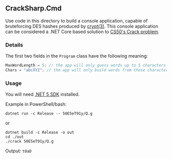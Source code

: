 ## CrackSharp.Cmd
Use code in this directory to build a console application, capable of bruteforcing DES hashes produced by [crypt(3)](https://www.man7.org/linux/man-pages/man3/crypt.3.html). This console application can be considered a .NET Core based solution to [CS50's Crack problem](https://docs.cs50.net/2019/ap/problems/crack/crack.html).

### Details
The first two fields in the `Program` class have the following meaning:
```csharp
MaxWordLength = 5; // the app will only guess words up to 5 characters long
Chars = "abcXYZ"; // the app will only build words from these characters
```
### Usage
You will need [.NET 5 SDK](https://dotnet.microsoft.com/download/dotnet/5.0) installed.

Example in PowerShell/bash:
```
dotnet run -c Release -- 50E5eT91y/Q.g
```
or
```
dotnet build -c Release -o out
cd ./out
./crack 50E5eT91y/Q.g
```
Output: `tOaD`
